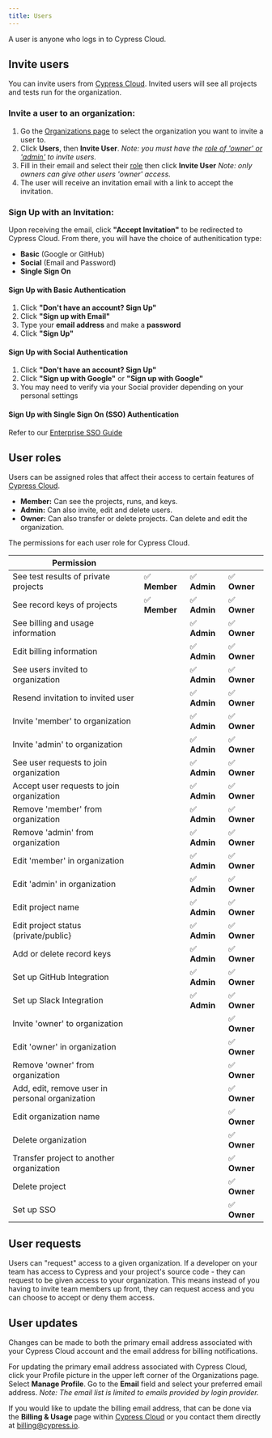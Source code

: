 ```yaml
---
title: Users
---
```


A user is anyone who logs in to Cypress Cloud.

## Invite users

You can invite users from [Cypress Cloud](https://on.cypress.io/cloud). Invited users will see all
projects and tests run for the organization.

### Invite a user to an organization:

1. Go the [Organizations page](https://on.cypress.io/cloud/organizations) to
   select the organization you want to invite a user to.
2. Click **Users**, then **Invite User**. _Note: you must have the
   [role of 'owner' or 'admin'](#User-roles) to invite users._
3. Fill in their email and select their [role](#User-roles) then click **Invite
   User** _Note: only owners can give other users 'owner' access._
4. The user will receive an invitation email with a link to accept the
   invitation.

<DocsImage src="/img/dashboard/invite-user-dialog.png" alt="Invite User dialog" ></DocsImage>

### Sign Up with an Invitation:

Upon receiving the email, click **"Accept Invitation"** to be redirected to Cypress Cloud. From there, you will have the choice of authenitication type:

- **Basic** (Google or GitHub)
- **Social** (Email and Password)
- **Single Sign On**

#### **Sign Up with Basic Authentication**

1. Click **"Don't have an account? Sign Up"**
2. Click **"Sign up with Email"**
3. Type your **email address** and make a **password**
4. Click **"Sign Up"**

#### **Sign Up with Social Authentication**

1. Click **"Don't have an account? Sign Up"**
2. Click **"Sign up with Google"** or **"Sign up with Google"**
3. You may need to verify via your Social provider depending on your personal
   settings

#### **Sign Up with Single Sign On (SSO) Authentication**

Refer to our
[Enterprise SSO Guide](https://on.cypress.io/organizations#Slack-Integration)

## User roles

Users can be assigned roles that affect their access to certain features of [Cypress Cloud](https://on.cypress.io/cloud).

- **Member:** Can see the projects, runs, and keys.
- **Admin:** Can also invite, edit and delete users.
- **Owner:** Can also transfer or delete projects. Can delete and edit the
  organization.

The permissions for each user role for Cypress Cloud.

| Permission                                      |               |              |              |
| ----------------------------------------------- | ------------- | ------------ | ------------ |
| See test results of private projects            | ✅ **Member** | ✅ **Admin** | ✅ **Owner** |
| See record keys of projects                     | ✅ **Member** | ✅ **Admin** | ✅ **Owner** |
| See billing and usage information               |               | ✅ **Admin** | ✅ **Owner** |
| Edit billing information                        |               | ✅ **Admin** | ✅ **Owner** |
| See users invited to organization               |               | ✅ **Admin** | ✅ **Owner** |
| Resend invitation to invited user               |               | ✅ **Admin** | ✅ **Owner** |
| Invite 'member' to organization                 |               | ✅ **Admin** | ✅ **Owner** |
| Invite 'admin' to organization                  |               | ✅ **Admin** | ✅ **Owner** |
| See user requests to join organization          |               | ✅ **Admin** | ✅ **Owner** |
| Accept user requests to join organization       |               | ✅ **Admin** | ✅ **Owner** |
| Remove 'member' from organization               |               | ✅ **Admin** | ✅ **Owner** |
| Remove 'admin' from organization                |               | ✅ **Admin** | ✅ **Owner** |
| Edit 'member' in organization                   |               | ✅ **Admin** | ✅ **Owner** |
| Edit 'admin' in organization                    |               | ✅ **Admin** | ✅ **Owner** |
| Edit project name                               |               | ✅ **Admin** | ✅ **Owner** |
| Edit project status (private/public}            |               | ✅ **Admin** | ✅ **Owner** |
| Add or delete record keys                       |               | ✅ **Admin** | ✅ **Owner** |
| Set up GitHub Integration                       |               | ✅ **Admin** | ✅ **Owner** |
| Set up Slack Integration                        |               | ✅ **Admin** | ✅ **Owner** |
| Invite 'owner' to organization                  |               |              | ✅ **Owner** |
| Edit 'owner' in organization                    |               |              | ✅ **Owner** |
| Remove 'owner' from organization                |               |              | ✅ **Owner** |
| Add, edit, remove user in personal organization |               |              | ✅ **Owner** |
| Edit organization name                          |               |              | ✅ **Owner** |
| Delete organization                             |               |              | ✅ **Owner** |
| Transfer project to another organization        |               |              | ✅ **Owner** |
| Delete project                                  |               |              | ✅ **Owner** |
| Set up SSO                                      |               |              | ✅ **Owner** |

## User requests

Users can "request" access to a given organization. If a developer on your team
has access to Cypress and your project's source code - they can request to be
given access to your organization. This means instead of you having to invite
team members up front, they can request access and you can choose to accept or
deny them access.

<DocsImage src="/img/dashboard/request-access-to-organization.png" alt="Request access to project" ></DocsImage>

## User updates

Changes can be made to both the primary email address associated with your
Cypress Cloud account and the email address for billing notifications.

For updating the primary email address associated with Cypress Cloud, click
your Profile picture in the upper left corner of the Organizations page. Select
**Manage Profile**. Go to the **Email** field and select your preferred email
address. _Note: The email list is limited to emails provided by login provider._

If you would like to update the billing email address, that can be done via the
**Billing & Usage** page within [Cypress Cloud](https://on.cypress.io/cloud)
or you contact them directly at [billing@cypress.io](mailto:billing@cypress.io).
